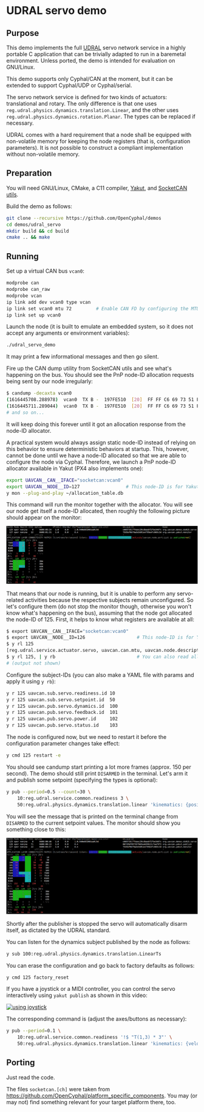 # UDRAL servo demo

## Purpose

This demo implements the full [UDRAL](https://github.com/OpenCyphal/public_regulated_data_types/)
servo network service in a highly portable C application that can be trivially
adapted to run in a baremetal environment.
Unless ported, the demo is intended for evaluation on GNU/Linux.

This demo supports only Cyphal/CAN at the moment, but it can be extended to support Cyphal/UDP or Cyphal/serial.

The servo network service is defined for two kinds of actuators: translational and rotary.
The only difference is that one uses `reg.udral.physics.dynamics.translation.Linear`,
and the other uses `reg.udral.physics.dynamics.rotation.Planar`.
The types can be replaced if necessary.

UDRAL comes with a hard requirement that a node shall be equipped with non-volatile memory for keeping the
node registers (that is, configuration parameters).
It is not possible to construct a compliant implementation without non-volatile memory.


## Preparation

You will need GNU/Linux, CMake, a C11 compiler, [Yakut](https://github.com/OpenCyphal/yakut),
and [SocketCAN utils](https://github.com/linux-can/can-utils).

Build the demo as follows:

```bash
git clone --recursive https://github.com/OpenCyphal/demos
cd demos/udral_servo
mkdir build && cd build
cmake .. && make
```


## Running

Set up a virtual CAN bus `vcan0`:

```bash
modprobe can
modprobe can_raw
modprobe vcan
ip link add dev vcan0 type vcan
ip link set vcan0 mtu 72         # Enable CAN FD by configuring the MTU of 64+8
ip link set up vcan0
```

Launch the node
(it is built to emulate an embedded system, so it does not accept any arguments or environment variables):

```bash
./udral_servo_demo
```

It may print a few informational messages and then go silent.

Fire up the CAN dump utility from SocketCAN utils and see what's happening on the bus.
You should see the PnP node-ID allocation requests being sent by our node irregularly:

```bash
$ candump -decaxta vcan0
(1616445708.288978)  vcan0  TX B -  197FE510  [20]  FF FF C6 69 73 51 FF 4A EC 29 CD BA AB F2 FB E3 46 7C 00 E9
(1616445711.289044)  vcan0  TX B -  197FE510  [20]  FF FF C6 69 73 51 FF 4A EC 29 CD BA AB F2 FB E3 46 7C 00 EA
# and so on...
```

It will keep doing this forever until it got an allocation response from the node-ID allocator.

A practical system would always assign static node-ID instead of relying on this behavior to ensure
deterministic behaviors at startup.
This, however, cannot be done until we have a node-ID allocated so that we are able to configure the node via Cyphal.
Therefore, we launch a PnP node-ID allocator available in Yakut (PX4 also implements one):

```bash
export UAVCAN__CAN__IFACE="socketcan:vcan0"
export UAVCAN__NODE__ID=127                 # This node-ID is for Yakut.
y mon --plug-and-play ~/allocation_table.db
```

This command will run the monitor together with the allocator.
You will see our node get itself a node-ID allocated,
then roughly the following picture should appear on the monitor:

<img src="docs/monitor-initial.png" alt="yakut monitor">

That means that our node is running,
but it is unable to perform any servo-related activities because the respective subjects remain unconfigured.
So let's configure them (do not stop the monitor though, otherwise you won't know what's happening on the bus),
assuming that the node got allocated the node-ID of 125.
First, it helps to know what registers are available at all:

```bash
$ export UAVCAN__CAN__IFACE="socketcan:vcan0"
$ export UAVCAN__NODE__ID=126                   # This node-ID is for Yakut.
$ y rl 125
[reg.udral.service.actuator.servo, uavcan.can.mtu, uavcan.node.description, uavcan.node.id, uavcan.node.unique_id, uavcan.pub.servo.dynamics.id, uavcan.pub.servo.dynamics.type, uavcan.pub.servo.feedback.id, uavcan.pub.servo.feedback.type, uavcan.pub.servo.power.id, uavcan.pub.servo.power.type, uavcan.pub.servo.status.id, uavcan.pub.servo.status.type, uavcan.sub.servo.readiness.id, uavcan.sub.servo.readiness.type, uavcan.sub.servo.setpoint.id, uavcan.sub.servo.setpoint.type, udral.pnp.cookie]
$ y rl 125, | y rb                              # You can also read all registers like this
# (output not shown)
```

Configure the subject-IDs (you can also make a YAML file with params and apply it using `y rb`):

```bash
y r 125 uavcan.sub.servo.readiness.id 10
y r 125 uavcan.sub.servo.setpoint.id  50
y r 125 uavcan.pub.servo.dynamics.id  100
y r 125 uavcan.pub.servo.feedback.id  101
y r 125 uavcan.pub.servo.power.id     102
y r 125 uavcan.pub.servo.status.id    103
```

The node is configured now, but we need to restart it before the configuration parameter changes take effect:

```bash
y cmd 125 restart -e
```

You should see candump start printing a lot more frames (approx. 150 per second).
The demo should still print `DISARMED` in the terminal.
Let's arm it and publish some setpoint (specifying the types is optional):

```bash
y pub --period=0.5 --count=30 \
    10:reg.udral.service.common.readiness 3 \
    50:reg.udral.physics.dynamics.translation.linear 'kinematics: {position: -3.14}'
```

You will see the message that is printed on the terminal change from `DISARMED`
to the current setpoint values.
The monitor should show you something close to this:

<img src="docs/monitor.png" alt="yakut monitor">

Shortly after the publisher is stopped the servo will automatically disarm itself, as dictated by the UDRAL standard.

You can listen for the dynamics subject published by the node as follows:

```bash
y sub 100:reg.udral.physics.dynamics.translation.LinearTs
```

You can erase the configuration and go back to factory defaults as follows:

```bash
y cmd 125 factory_reset
```

If you have a joystick or a MIDI controller,
you can control the servo interactively using `yakut publish` as shown in this video:

[![using joystick](https://img.youtube.com/vi/wTuWtrrI1m0/maxresdefault.jpg)](https://www.youtube.com/watch?v=wTuWtrrI1m0)

The corresponding command is (adjust the axes/buttons as necessary):

```bash
y pub --period=0.1 \
    10:reg.udral.service.common.readiness '!$ "T(1,3) * 3"' \
    50:reg.udral.physics.dynamics.translation.linear 'kinematics: {velocity: !$ "A(1,4)*10"}'
```


## Porting

Just read the code.

The files `socketcan.[ch]` were taken from <https://github.com/OpenCyphal/platform_specific_components>.
You may (or may not) find something relevant for your target platform there, too.
